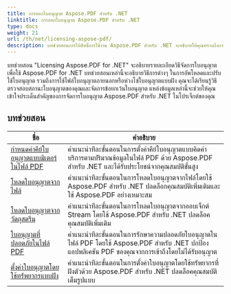 ```yaml
---
title: การออกใบอนุญาต Aspose.PDF สำหรับ .NET
linktitle: การออกใบอนุญาต Aspose.PDF สำหรับ .NET
type: docs
weight: 21
url: /th/net/licensing-aspose-pdf/
description: บทช่วยสอนการให้สิทธิ์การใช้งาน Aspose.PDF สำหรับ .NET จะอธิบายให้คุณทราบถึงการจัดการสิทธิ์การใช้งานเพื่อใช้ Aspose.PDF สำหรับ .NET รวมถึงการโหลดและการใช้สิทธิ์การใช้งาน
---
```

บทช่วยสอน "Licensing Aspose.PDF for .NET" จะอธิบายรายละเอียดวิธีจัดการใบอนุญาตเพื่อใช้ Aspose.PDF for .NET บทช่วยสอนเหล่านี้จะอธิบายวิธีการต่างๆ ในการอัพโหลดและปรับใช้ใบอนุญาต รวมถึงการใช้ไฟล์ใบอนุญาตภายนอกหรือห่วงโซ่ใบอนุญาตแบบฝัง คุณจะได้เรียนรู้วิธีตรวจสอบสถานะใบอนุญาตของคุณและจัดการข้อยกเว้นใบอนุญาต แหล่งข้อมูลเหล่านี้จะช่วยให้คุณเข้าใจประเด็นสำคัญของการจัดการใบอนุญาต Aspose.PDF สำหรับ .NET ในโปรเจ็กต์ของคุณ

## บทช่วยสอน
| ชื่อ | คำอธิบาย |
| --- | --- | 
| [กำหนดค่าคีย์ใบอนุญาตแบบมิเตอร์ในไฟล์ PDF](./configure-metered-license/) | คำแนะนำทีละขั้นตอนในการตั้งค่าคีย์ใบอนุญาตแบบคิดค่าบริการตามปริมาณข้อมูลในไฟล์ PDF ด้วย Aspose.PDF สำหรับ .NET และได้รับประโยชน์จากคุณสมบัติขั้นสูง |  
| [โหลดใบอนุญาตจากไฟล์](./load-license-from-file/) | คำแนะนำทีละขั้นตอนในการโหลดใบอนุญาตจากไฟล์โดยใช้ Aspose.PDF สำหรับ .NET ปลดล็อกคุณสมบัติเพิ่มเติมและใช้ Aspose.PDF อย่างเหมาะสม |  
| [โหลดใบอนุญาตจากวัตถุสตรีม](./load-license-from-stream-object/) | คำแนะนำทีละขั้นตอนในการโหลดใบอนุญาตจากออบเจ็กต์ Stream โดยใช้ Aspose.PDF สำหรับ .NET ปลดล็อคคุณสมบัติเพิ่มเติม |  
| [ใบอนุญาตที่ปลอดภัยในไฟล์ PDF](./secure-license/) | คำแนะนำทีละขั้นตอนในการรักษาความปลอดภัยใบอนุญาตในไฟล์ PDF โดยใช้ Aspose.PDF สำหรับ .NET ปกป้องแอปพลิเคชัน PDF ของคุณจากการเข้าถึงโดยไม่ได้รับอนุญาต |  
| [ตั้งค่าใบอนุญาตโดยใช้ทรัพยากรแบบฝัง](./set-license-using-embedded-resource/) | คำแนะนำทีละขั้นตอนในการตั้งค่าใบอนุญาตโดยใช้ทรัพยากรที่ฝังตัวด้วย Aspose.PDF สำหรับ .NET ปลดล็อคคุณสมบัติเต็มรูปแบบ |  